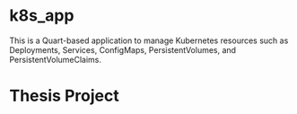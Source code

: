 # k8s_app

This is a Quart-based application to manage Kubernetes resources such as Deployments, Services, ConfigMaps, PersistentVolumes, and PersistentVolumeClaims.

# Thesis Project


